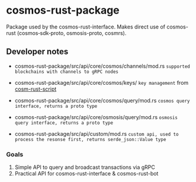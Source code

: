 # cosmos-rust-package
Package used by the cosmos-rust-interface. Makes direct use of cosmos-rust (cosmos‑sdk‑proto, osmosis-proto, cosmrs).

## Developer notes

- cosmos-rust-package/src/api/core/cosmos/channels/mod.rs 
`supported blockchains with channels to gRPC nodes`

- cosmos-rust-package/src/api/core/cosmos/keys/
`key management` from [cosm-rust-script](https://github.com/CyberHoward/cosm-rust-script)

- cosmos-rust-package/src/api/core/cosmos/query/mod.rs 
`cosmos query interface, returns a proto type`

- cosmos-rust-package/src/api/core/osmosis/query/mod.rs 
`osmosis query interface, returns a proto type`

- cosmos-rust-package/src/api/custom/mod.rs 
`custom api, used to process the resonse first, returns serde_json::Value type`

### Goals

1. Simple API to query and broadcast transactions via gRPC
2. Practical API for cosmos-rust-interface & cosmos-rust-bot
